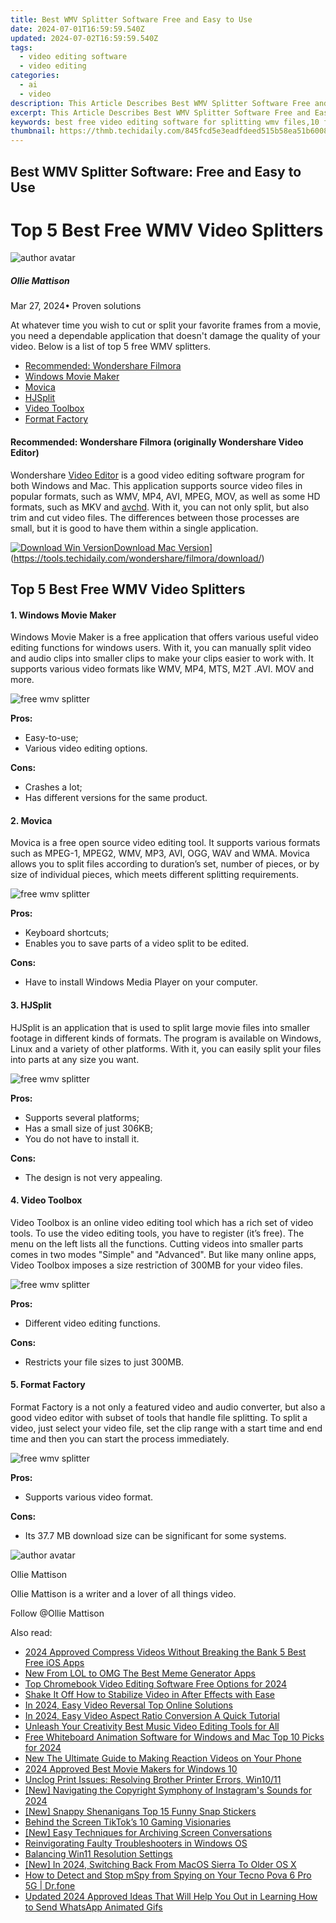 ```yaml
---
title: Best WMV Splitter Software Free and Easy to Use
date: 2024-07-01T16:59:59.540Z
updated: 2024-07-02T16:59:59.540Z
tags: 
  - video editing software
  - video editing
categories: 
  - ai
  - video
description: This Article Describes Best WMV Splitter Software Free and Easy to Use
excerpt: This Article Describes Best WMV Splitter Software Free and Easy to Use
keywords: best free video editing software for splitting wmv files,10 free and easy video editing software alternatives to wmm,cut and split wmv videos for free top software picks,free and fast the best wmv video splitters,best wmv splitter software free and easy to use,s best free wmv video editing software for splitting,best wmv splitter software free options for this year
thumbnail: https://thmb.techidaily.com/845fcd5e3eadfdeed515b58ea51b6008ffc3adda0043bb6ffedd07e36277b4e8.jpg
---
```


## Best WMV Splitter Software: Free and Easy to Use

# Top 5 Best Free WMV Video Splitters

![author avatar](https://images.wondershare.com/filmora/article-images/ollie-mattison.jpg)

##### Ollie Mattison

 Mar 27, 2024• Proven solutions

 At whatever time you wish to cut or split your favorite frames from a movie, you need a dependable application that doesn't damage the quality of your video. Below is a list of top 5 free WMV splitters.

* [Recommended: Wondershare Filmora](#tab%5F06)
* [Windows Movie Maker](#tab%5F01)
* [Movica](#tab%5F02)
* [HJSplit](#tab%5F03)
* [Video Toolbox](#tab%5F04)
* [Format Factory](#tab%5F05)

#### Recommended: Wondershare Filmora (originally Wondershare Video Editor)

 Wondershare [Video Editor](https://tools.techidaily.com/wondershare/filmora/download/) is a good video editing software program for both Windows and Mac. This application supports source video files in popular formats, such as WMV, MP4, AVI, MPEG, MOV, as well as some HD formats, such as MKV and [avchd](https://tools.techidaily.com/wondershare/filmora/download/). With it, you can not only split, but also trim and cut video files. The differences between those processes are small, but it is good to have them within a single application.

[![Download Win Version](https://images.wondershare.com/filmora/guide/download-btn-win.jpg)](https://tools.techidaily.com/wondershare/filmora/download/)[Download Mac Version](https://images.wondershare.com/filmora/guide/download-btn-mac.jpg)](https://tools.techidaily.com/wondershare/filmora/download/)

## Top 5 Best Free WMV Video Splitters

#### 1\. Windows Movie Maker

 Windows Movie Maker is a free application that offers various useful video editing functions for windows users. With it, you can manually split video and audio clips into smaller clips to make your clips easier to work with. It supports various video formats like WMV, MP4, MTS, M2T .AVI. MOV and more.

![free wmv splitter](https://images.wondershare.com/topic/convert-video/windows-movie-maker.jpg "free wmv splitter")

**Pros:**

* Easy-to-use;
* Various video editing options.

**Cons:**

* Crashes a lot;
* Has different versions for the same product.

#### 2\. Movica

 Movica is a free open source video editing tool. It supports various formats such as MPEG-1, MPEG2, WMV, MP3, AVI, OGG, WAV and WMA. Movica allows you to split files according to duration’s set, number of pieces, or by size of individual pieces, which meets different splitting requirements.

![free wmv splitter](https://images.wondershare.com/topic/video-editing/movica.jpg "free mpeg joiner")

**Pros:**

* Keyboard shortcuts;
* Enables you to save parts of a video split to be edited.

**Cons:**

* Have to install Windows Media Player on your computer.

#### 3\. HJSplit

 HJSplit is an application that is used to split large movie files into smaller footage in different kinds of formats. The program is available on Windows, Linux and a variety of other platforms. With it, you can easily split your files into parts at any size you want.

![free wmv splitter](https://images.wondershare.com/images/multimedia/video-editor/hjsplit.jpg "free wmv splitter")

**Pros:**

* Supports several platforms;
* Has a small size of just 306KB;
* You do not have to install it.

**Cons:**

* The design is not very appealing.

#### 4\. Video Toolbox

 Video Toolbox is an online video editing tool which has a rich set of video tools. To use the video editing tools, you have to register (it’s free). The menu on the left lists all the functions. Cutting videos into smaller parts comes in two modes "Simple" and "Advanced". But like many online apps, Video Toolbox imposes a size restriction of 300MB for your video files.

![free wmv splitter](https://images.wondershare.com/images/multimedia/video-editor/video-toolbox.jpg "free wmv splitter")

**Pros:**

* Different video editing functions.

**Cons:**

* Restricts your file sizes to just 300MB.

#### 5\. Format Factory

 Format Factory is a not only a featured video and audio converter, but also a good video editor with subset of tools that handle file splitting. To split a video, just select your video file, set the clip range with a start time and end time and then you can start the process immediately.

![free wmv splitter](https://images.wondershare.com/images/multimedia/online-video-converter/format-factory.jpg "free wmv splitter")

**Pros:**

* Supports various video format.

**Cons:**

* Its 37.7 MB download size can be significant for some systems.

![author avatar](https://images.wondershare.com/filmora/article-images/ollie-mattison.jpg)

Ollie Mattison

Ollie Mattison is a writer and a lover of all things video.

Follow @Ollie Mattison

<span class="atpl-alsoreadstyle">Also read:</span>
<div><ul>
<li><a href="https://ai-vdieo-software.techidaily.com/2024-approved-compress-videos-without-breaking-the-bank-5-best-free-ios-apps/"><u>2024 Approved Compress Videos Without Breaking the Bank 5 Best Free iOS Apps</u></a></li>
<li><a href="https://ai-vdieo-software.techidaily.com/new-from-lol-to-omg-the-best-meme-generator-apps/"><u>New From LOL to OMG The Best Meme Generator Apps</u></a></li>
<li><a href="https://ai-vdieo-software.techidaily.com/top-chromebook-video-editing-software-free-options-for-2024/"><u>Top Chromebook Video Editing Software Free Options for 2024</u></a></li>
<li><a href="https://ai-vdieo-software.techidaily.com/shake-it-off-how-to-stabilize-video-in-after-effects-with-ease/"><u>Shake It Off How to Stabilize Video in After Effects with Ease</u></a></li>
<li><a href="https://ai-vdieo-software.techidaily.com/in-2024-easy-video-reversal-top-online-solutions/"><u>In 2024, Easy Video Reversal Top Online Solutions</u></a></li>
<li><a href="https://ai-vdieo-software.techidaily.com/in-2024-easy-video-aspect-ratio-conversion-a-quick-tutorial/"><u>In 2024, Easy Video Aspect Ratio Conversion A Quick Tutorial</u></a></li>
<li><a href="https://ai-vdieo-software.techidaily.com/unleash-your-creativity-best-music-video-editing-tools-for-all/"><u>Unleash Your Creativity Best Music Video Editing Tools for All</u></a></li>
<li><a href="https://ai-vdieo-software.techidaily.com/free-whiteboard-animation-software-for-windows-and-mac-top-10-picks-for-2024/"><u>Free Whiteboard Animation Software for Windows and Mac Top 10 Picks for 2024</u></a></li>
<li><a href="https://ai-vdieo-software.techidaily.com/new-the-ultimate-guide-to-making-reaction-videos-on-your-phone/"><u>New The Ultimate Guide to Making Reaction Videos on Your Phone</u></a></li>
<li><a href="https://ai-vdieo-software.techidaily.com/2024-approved-best-movie-makers-for-windows-10/"><u>2024 Approved Best Movie Makers for Windows 10</u></a></li>
<li><a href="https://printer-issues.techidaily.com/unclog-print-issues-resolving-brother-printer-errors-win1011/"><u>Unclog Print Issues: Resolving Brother Printer Errors, Win10/11</u></a></li>
<li><a href="https://instagram-video-recordings.techidaily.com/new-navigating-the-copyright-symphony-of-instagrams-sounds-for-2024/"><u>[New] Navigating the Copyright Symphony of Instagram's Sounds for 2024</u></a></li>
<li><a href="https://snapchat-videos.techidaily.com/new-snappy-shenanigans-top-15-funny-snap-stickers/"><u>[New] Snappy Shenanigans  Top 15 Funny Snap Stickers</u></a></li>
<li><a href="https://tiktok-videos.techidaily.com/behind-the-screen-tiktoks-10-gaming-visionaries/"><u>Behind the Screen  TikTok’s 10 Gaming Visionaries</u></a></li>
<li><a href="https://video-capture.techidaily.com/new-easy-techniques-for-archiving-screen-conversations/"><u>[New] Easy Techniques for Archiving Screen Conversations</u></a></li>
<li><a href="https://win11-tips.techidaily.com/reinvigorating-faulty-troubleshooters-in-windows-os/"><u>Reinvigorating Faulty Troubleshooters in Windows OS</u></a></li>
<li><a href="https://graphic-issues.techidaily.com/balancing-win11-resolution-settings/"><u>Balancing Win11 Resolution Settings</u></a></li>
<li><a href="https://fox-blue.techidaily.com/new-in-2024-switching-back-from-macos-sierra-to-older-os-x/"><u>[New] In 2024, Switching Back From MacOS Sierra To Older OS X</u></a></li>
<li><a href="https://review-topics.techidaily.com/how-to-detect-and-stop-mspy-from-spying-on-your-tecno-pova-6-pro-5g-drfone-by-drfone-virtual-android/"><u>How to Detect and Stop mSpy from Spying on Your Tecno Pova 6 Pro 5G | Dr.fone</u></a></li>
<li><a href="https://animation-videos.techidaily.com/updated-2024-approved-ideas-that-will-help-you-out-in-learning-how-to-send-whatsapp-animated-gifs/"><u>Updated 2024 Approved Ideas That Will Help You Out in Learning How to Send WhatsApp Animated Gifs</u></a></li>
</ul></div>

<ins class="adsbygoogle"
      style="display:block"
      data-ad-client="ca-pub-7571918770474297"
      data-ad-slot="8358498916"
      data-ad-format="auto"
      data-full-width-responsive="true"></ins>